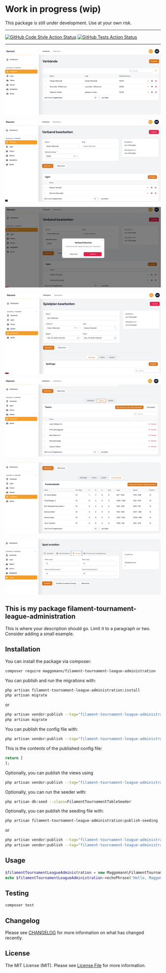 # Work in progress (wip)
This package is still under development. Use at your own risk.

---

[![GitHub Code Style Action Status](https://img.shields.io/github/workflow/status/Maggomann/filament-tournament-league-administration/run-phpstan?label=code%20style)](https://github.com/Maggomann/filament-tournament-league-administration/actions?query=workflow%3Arun-phpstan+branch%3Abeta) [![GitHub Tests Action Status](https://img.shields.io/github/workflow/status/Maggomann/filament-tournament-league-administration/run-tests?label=tests)](https://github.com/Maggomann/filament-tournament-league-administration/actions?query=workflow%3Arun-tests+branch%3Abeta)

---

![verbaende](./src/docs/assets/001_verbaende.png)

![verbaend bearbeiten](./src/docs/assets/002_verband_bearbeiten.png)

![verbaend bearbeiten](./src/docs/assets/004_verband_loeschen.png)

![spielplan bearbeiten](./src/docs/assets/006_spielplan_bearbeiten.png)

![spielplan teams](./src/docs/assets/008_spielplan_teams.png)

![spielplan punktetabelle](./src/docs/assets/011_spielplan_punktetabelle.png)

![spiel erstellen reiter punkte](./src/docs/assets/010_spiel_erstellen_reiter_punkte.png)


## This is my package filament-tournament-league-administration

This is where your description should go. Limit it to a paragraph or two. Consider adding a small example.

## Installation

You can install the package via composer:

```bash
composer require maggomann/filament-tournament-league-administration
```

You can publish and run the migrations with:

```bash
php artisan filament-tournament-league-administration:install
php artisan migrate
```

or

```bash
php artisan vendor:publish --tag="filament-tournament-league-administration-migrations"
php artisan migrate
```

You can publish the config file with:

```bash
php artisan vendor:publish --tag="filament-tournament-league-administration-config"
```

This is the contents of the published config file:

```php
return [
];
```

Optionally, you can publish the views using

```bash
php artisan vendor:publish --tag="filament-tournament-league-administration-views"
```

Optionally, you can run the seeder with:

```bash
php artisan db:seed --class=FilamentTournamentTableSeeder
```


Optionally, you can publish the seeding file with:

```bash
php artisan filament-tournament-league-administration:publish-seeding
```
or

```bash
php artisan vendor:publish --tag="filament-tournament-league-administration-seeders"
php artisan vendor:publish --tag="filament-tournament-league-administration-factories"
```

## Usage

```php
$filamentTournamentLeagueAdministration = new Maggomann\FilamentTournamentLeagueAdministration();
echo $filamentTournamentLeagueAdministration->echoPhrase('Hello, Maggomann!');
```

## Testing

```bash
composer test
```

## Changelog

Please see [CHANGELOG](CHANGELOG.md) for more information on what has changed recently.

## License

The MIT License (MIT). Please see [License File](LICENSE.md) for more information.
